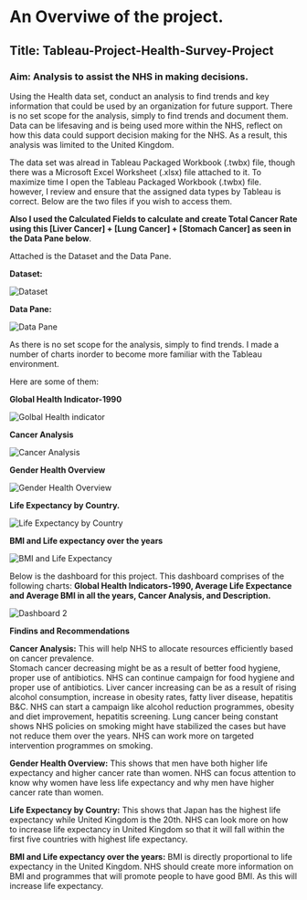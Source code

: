 # An Overviwe of the project.

## Title: Tableau-Project-Health-Survey-Project

### Aim: Analysis to assist the NHS in making decisions.

Using the Health data set, conduct an analysis to find trends and key information that could be used by an organization for future support.  There is no set scope for the analysis, simply to find trends and document them. Data can be lifesaving and is being used more within the NHS, reflect on how this data could support decision making for the NHS. 
As a result, this analysis was limited to the United Kingdom. 

The data set was alread in Tableau Packaged Workbook (.twbx) file, though there was a Microsoft Excel Worksheet (.xlsx) file attached to it. To maximize time I open the Tableau Packaged Workbook (.twbx) file. however, I review and ensure that the assigned data types by Tableau is correct. Below are the two files if you wish to access them.


**Also I used the **Calculated Fields** to calculate and create Total Cancer Rate using this [Liver Cancer] + [Lung Cancer] + [Stomach Cancer] as seen in the Data Pane below**. 

Attached  is the Dataset and the Data Pane. 

**Dataset:** 

![Dataset](https://github.com/user-attachments/assets/85ef7f45-fabf-4f1a-bf95-9c0656abc6fd)

**Data Pane:**

![Data Pane](https://github.com/user-attachments/assets/eac5ced2-d43b-407f-ac95-41b2717e2718)

As there is no set scope for the analysis, simply to find trends. I made a number of charts inorder to become more familiar with the Tableau environment. 

Here are some of them:

**Global Health Indicator-1990**


![Golbal Health indicator](https://github.com/user-attachments/assets/9956c387-ab43-4e66-bd08-848f6a9754fa)


**Cancer Analysis**


![Cancer Analysis](https://github.com/user-attachments/assets/d16339dc-b26f-48dd-9626-6d14cd0684a1)

**Gender Health Overview**


![Gender Health Overview](https://github.com/user-attachments/assets/4a7bcddc-97b0-4fb6-8f96-f04a524bfb0a)


**Life Expectancy by Country.**


![Life Expectancy by Country](https://github.com/user-attachments/assets/76b2f066-3149-4026-903f-11caffcf09c1)


**BMI and Life expectancy over the years**


![BMI and Life Expectancy](https://github.com/user-attachments/assets/3df70f46-fcae-4686-8ffe-3bdae69c1820)


Below is the dashboard for this project. This dashboard comprises of the following charts: **Global Health Indicators-1990, Average Life Expectance and Average BMI in all the years, Cancer Analysis, and Description.**


![Dashboard 2](https://github.com/user-attachments/assets/800fbd04-f75d-427e-8925-cb270e6dccb7)


**Findins and Recommendations**

**Cancer Analysis:** This will help NHS to allocate resources efficiently based on cancer prevalence.  
Stomach cancer decreasing might be as a result of better food hygiene, proper use of antibiotics. NHS can continue campaign for food hygiene and proper use of antibiotics.
Liver  cancer increasing can be as a result of  rising alcohol consumption, increase in obesity rates, fatty liver disease, hepatitis B&C. NHS can start a campaign like alcohol reduction programmes, obesity and diet improvement, hepatitis screening. 
Lung cancer being constant shows NHS policies on smoking might have stabilized the cases but have not reduce them over the years. NHS can work more on targeted intervention programmes on smoking.

**Gender Health Overview:** This shows that men have both higher life expectancy and higher cancer rate than women. NHS can focus attention to know why women have less life expectancy and why men have higher cancer rate than women.

**Life Expectancy by Country:** This shows that Japan has the highest life expectancy while United Kingdom is the 20th. NHS can look more on how to increase life expectancy in United Kingdom so that it will fall within the first five countries with highest life expectancy.

**BMI and Life expectancy over the years:**  BMI is directly proportional to life expectancy in the United Kingdom. NHS should create more information on BMI and programmes that will promote people to have good BMI. As this will increase life expectancy.




















